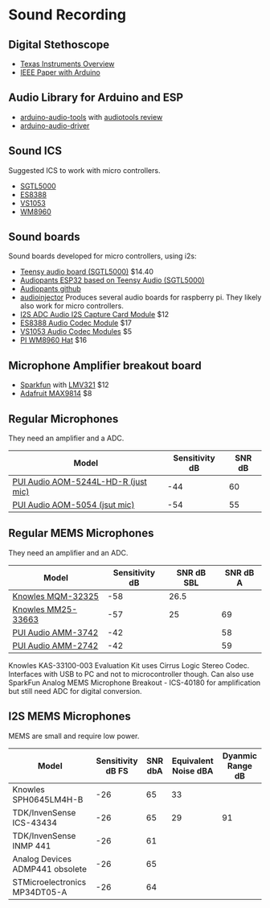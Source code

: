 # Sound Recording

## Digital Stethoscope
- [Texas Instruments Overview](https://www.ti.com/solution/digital-stethoscope)
- [IEEE Paper with Arduino](https://ieeexplore.ieee.org/document/8994674)

## Audio Library for Arduino and ESP
- [arduino-audio-tools](https://github.com/pschatzmann/arduino-audio-tools) with [audiotools review](https://youtu.be/a936wNgtcRA?si=jpXgP3CTCKrXq8GU)
- [arduino-audio-driver](https://github.com/pschatzmann/arduino-audio-driver)

## Sound ICS
Suggested ICS to work with micro controllers.

- [SGTL5000](https://www.nxp.com/products/audio-and-radio/audio-converters/ultra-low-power-audio-codec:SGTL5000)
- [ES8388](https://pcbartists.com/wp-content/uploads/2022/07/ES8388-module-datasheet-July-2021.pdf)
- [VS1053](https://cdn-shop.adafruit.com/datasheets/vs1053.pdf)
- [WM8960](https://community.nxp.com/pwmxy87654/attachments/pwmxy87654/imx-processors/52419/1/WM8960.pdf)
  
## Sound boards
Sound boards developed for micro controllers, using i2s:

- [Teensy audio board (SGTL5000)](https://www.pjrc.com/store/teensy3_audio.html) $14.40
- [Audiopants ESP32 based on Teensy Audio (SGTL5000)](https://noties.space/headphones-help)
- [Audiopants github](https://github.com/chipperdoodles/audiopants)
- [audioinjector](https://www.audioinjector.net/) Produces several audio boards for raspberry pi. They likely also work for micro controllers.
- [I2S ADC Audio I2S Capture Card Module](https://github.com/pschatzmann/arduino-audio-tools/wiki/External-ADC#i2s-adc-audio-i2s-capture-card-module) $12
- [ES8388 Audio Codec Module](https://github.com/pschatzmann/arduino-audio-tools/wiki/Audio-Boards#es8388-audio-codec-module) $17
- [VS1053 Audio Codec Modules](https://github.com/pschatzmann/arduino-audio-tools/wiki/Audio-Boards#vs1053-audio-codec-modules) $5
- [PI WM8960 Hat](https://github.com/pschatzmann/arduino-audio-tools/wiki/Audio-Boards#pi-wm8960-hat) $16
   
## Microphone Amplifier breakout board
- [Sparkfun](https://learn.sparkfun.com/tutorials/sound-detector-hookup-guide) with [LMV321](http://cdn.sparkfun.com/datasheets/Sensors/Sound/LMV324.pdf) $12
- [Adafruit MAX9814](https://www.adafruit.com/product/1713) $8

## Regular Microphones 

They need an amplifier and a ADC.

| Model | Sensitivity dB | SNR dB |
| ----- | ----------- | --- |
| [PUI Audio AOM-5244L-HD-R (just mic)](https://puiaudio.com/product/microphones/AOM-5244L-R) | -44 | 60 | 
| [PUI Audio AOM-5054 (jsut mic)](https://puiaudio.com/products/anm-5054l-2-r)      | -54 | 55 | 

## Regular MEMS Microphones 

They need an amplifier and an ADC.

| Model | Sensitivity dB | SNR dB SBL | SNR dB A
| ----- | ----------- | --- | --- |
| [Knowles MQM-32325](https://www.knowles.com/docs/default-source/model-downloads/mqm-32325-000.pdf) | -58 | 26.5 |
| [Knowles MM25-33663](https://www.knowles.com/docs/default-source/default-document-library/mm25-33663-000.pdf) | -57 | 25 | 69
| [PUI Audio AMM-3742](https://puiaudio.com/product/microphones/amm-3742-t-r) | -42 | | 58 |
| [PUI Audio AMM-2742](https://puiaudio.com/product/microphones/AMM-2742-T-R) | -42 | | 59 |

Knowles KAS-33100-003 Evaluation Kit uses Cirrus Logic Stereo Codec. Interfaces with USB to PC and not to microcontroller though.
Can also use SparkFun Analog MEMS Microphone Breakout - ICS-40180 for amplification but still need ADC for digital conversion.

## I2S MEMS Microphones
MEMS are small and require low power.

| Model                 | Sensitivity dB FS | SNR dbA | Equivalent Noise dBA | Dyanmic Range dB |
| --------------------- | ----------- | ------ | ---------------- | ------------- |
| Knowles SPH0645LM4H-B | -26 | 65 | 33 | |
| TDK/InvenSense ICS-43434 | -26 | 65 | 29 | 91 |
| TDK/InvenSense INMP 441 | -26 | 61 |
| Analog Devices ADMP441 obsolete| -26 | 65 | | |
| STMicroelectronics MP34DT05-A | -26 | 64 | | |
